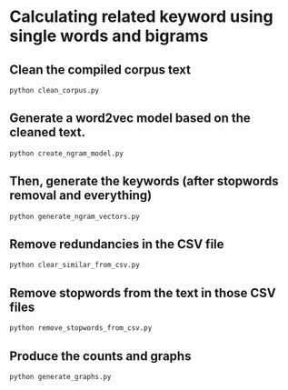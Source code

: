 # Calculating related keyword using single words and bigrams

## Clean the compiled corpus text
```python clean_corpus.py```

## Generate a word2vec model based on the cleaned text. 
```python create_ngram_model.py```

## Then, generate the keywords (after stopwords removal and everything)
```python generate_ngram_vectors.py```

## Remove redundancies in the CSV file
```python clear_similar_from_csv.py```

## Remove stopwords from the text in those CSV files
```python remove_stopwords_from_csv.py```

## Produce the counts and graphs
```python generate_graphs.py```